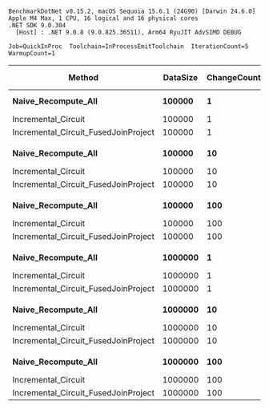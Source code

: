 ```

BenchmarkDotNet v0.15.2, macOS Sequoia 15.6.1 (24G90) [Darwin 24.6.0]
Apple M4 Max, 1 CPU, 16 logical and 16 physical cores
.NET SDK 9.0.304
  [Host] : .NET 9.0.8 (9.0.825.36511), Arm64 RyuJIT AdvSIMD DEBUG

Job=QuickInProc  Toolchain=InProcessEmitToolchain  IterationCount=5  
WarmupCount=1  

```
| Method                               | DataSize | ChangeCount | Mean             | Error           | StdDev          | Ratio | RatioSD | Gen0       | Gen1      | Gen2     | Allocated    | Alloc Ratio |
|------------------------------------- |--------- |------------ |-----------------:|----------------:|----------------:|------:|--------:|-----------:|----------:|---------:|-------------:|------------:|
| **Naive_Recompute_All**                  | **100000**   | **1**           |  **21,321,940.1 ns** | **1,626,602.92 ns** |   **251,718.60 ns** | **1.000** |    **0.01** |  **1531.2500** |  **937.5000** | **406.2500** |  **14881.79 KB** |       **1.000** |
| Incremental_Circuit                  | 100000   | 1           |     109,932.5 ns |     1,094.10 ns |       284.13 ns | 0.005 |    0.00 |     1.0986 |    0.1221 |        - |      9.21 KB |       0.001 |
| Incremental_Circuit_FusedJoinProject | 100000   | 1           |         671.5 ns |         8.60 ns |         2.23 ns | 0.000 |    0.00 |     0.9356 |    0.0048 |        - |      7.65 KB |       0.001 |
|                                      |          |             |                  |                 |                 |       |         |            |           |          |              |             |
| **Naive_Recompute_All**                  | **100000**   | **10**          |  **20,779,880.2 ns** | **2,683,112.61 ns** |   **696,795.82 ns** | **1.001** |    **0.04** |  **1656.2500** | **1031.2500** | **468.7500** |  **14882.28 KB** |       **1.000** |
| Incremental_Circuit                  | 100000   | 10          |     122,667.0 ns |     1,163.35 ns |       302.12 ns | 0.006 |    0.00 |     4.6387 |    0.2441 |        - |     38.09 KB |       0.003 |
| Incremental_Circuit_FusedJoinProject | 100000   | 10          |       6,596.9 ns |       144.93 ns |        37.64 ns | 0.000 |    0.00 |     2.0218 |    0.5035 |        - |     16.57 KB |       0.001 |
|                                      |          |             |                  |                 |                 |       |         |            |           |          |              |             |
| **Naive_Recompute_All**                  | **100000**   | **100**         |  **22,731,333.7 ns** |   **374,727.04 ns** |    **97,315.42 ns** | **1.000** |    **0.01** |  **1406.2500** |  **812.5000** | **218.7500** |  **14881.13 KB** |       **1.000** |
| Incremental_Circuit                  | 100000   | 100         |     273,621.4 ns |     4,746.75 ns |     1,232.72 ns | 0.012 |    0.00 |    56.6406 |   12.2070 |        - |    464.64 KB |       0.031 |
| Incremental_Circuit_FusedJoinProject | 100000   | 100         |     105,338.0 ns |     4,065.68 ns |     1,055.84 ns | 0.005 |    0.00 |    17.9443 |    4.5166 |        - |    147.55 KB |       0.010 |
|                                      |          |             |                  |                 |                 |       |         |            |           |          |              |             |
| **Naive_Recompute_All**                  | **1000000**  | **1**           | **190,265,690.9 ns** | **1,558,435.17 ns** |   **241,169.57 ns** | **1.000** |    **0.00** | **11666.6667** | **5333.3333** | **333.3333** | **143662.61 KB** |       **1.000** |
| Incremental_Circuit                  | 1000000  | 1           |     106,340.6 ns |     1,202.45 ns |       186.08 ns | 0.001 |    0.00 |     1.0986 |         - |        - |      9.21 KB |       0.000 |
| Incremental_Circuit_FusedJoinProject | 1000000  | 1           |         671.1 ns |         7.65 ns |         1.99 ns | 0.000 |    0.00 |     0.9356 |    0.0048 |        - |      7.65 KB |       0.000 |
|                                      |          |             |                  |                 |                 |       |         |            |           |          |              |             |
| **Naive_Recompute_All**                  | **1000000**  | **10**          | **205,326,019.4 ns** | **6,033,028.67 ns** | **1,566,758.39 ns** | **1.000** |    **0.01** | **11666.6667** | **5333.3333** | **333.3333** | **143662.85 KB** |       **1.000** |
| Incremental_Circuit                  | 1000000  | 10          |     120,893.0 ns |       432.49 ns |        66.93 ns | 0.001 |    0.00 |     5.7373 |    0.1221 |        - |     47.66 KB |       0.000 |
| Incremental_Circuit_FusedJoinProject | 1000000  | 10          |       8,369.3 ns |       220.79 ns |        57.34 ns | 0.000 |    0.00 |     2.3041 |    0.8698 |        - |     18.86 KB |       0.000 |
|                                      |          |             |                  |                 |                 |       |         |            |           |          |              |             |
| **Naive_Recompute_All**                  | **1000000**  | **100**         | **191,302,380.5 ns** | **5,065,935.37 ns** | **1,315,607.33 ns** | **1.000** |    **0.01** | **11666.6667** | **5333.3333** | **333.3333** |  **143662.7 KB** |       **1.000** |
| Incremental_Circuit                  | 1000000  | 100         |     332,349.6 ns |     5,522.97 ns |     1,434.30 ns | 0.002 |    0.00 |    77.1484 |   20.9961 |        - |    632.58 KB |       0.004 |
| Incremental_Circuit_FusedJoinProject | 1000000  | 100         |     139,227.8 ns |     1,295.50 ns |       336.44 ns | 0.001 |    0.00 |    22.9492 |    8.7891 |        - |    189.14 KB |       0.001 |
